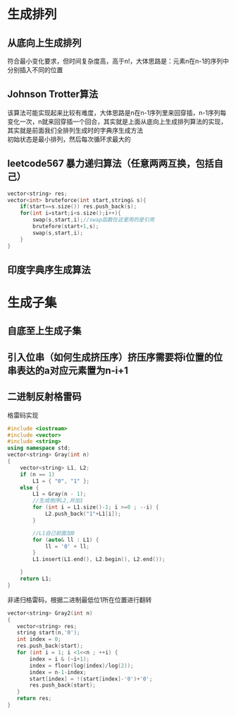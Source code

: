 # 生成排列
## 从底向上生成排列
符合最小变化要求，但时间复杂度高，高于n!，大体思路是：元素n在n-1的序列中分别插入不同的位置
## Johnson Trotter算法
该算法可能实现起来比较有难度，大体思路是n在n-1序列里来回穿插，n-1序列每变化一次，n就来回穿插一个回合，其实就是上面从底向上生成排列算法的实现，其实就是前面我们全排列生成时的字典序生成方法  
初始状态是最小排列，然后每次循环求最大的
## leetcode567 暴力递归算法（任意两两互换，包括自己）
```cpp
vector<string> res;
vector<int> bruteforce(int start,string& s){
    if(start==s.size()) res.push_back(s);
    for(int i=start;i<s.size();i++){
        swap(s,start,i);//swap函数在这里用的是引用
        brutefore(start+1,s);
        swap(s,start,i);
    }
}
```
## 印度字典序生成算法
# 生成子集
## 自底至上生成子集
## 引入位串（如何生成挤压序）挤压序需要将i位置的位串表达的a对应元素置为n-i+1
## 二进制反射格雷码
格雷码实现
```cpp
#include <iostream>
#include <vector>
#include <string>
using namespace std;
vector<string> Gray(int n)
{
    vector<string> L1, L2;
    if (n == 1)
        L1 = { "0", "1" };
    else {
        L1 = Gray(n - 1);
        //生成倒序L2,并加1
        for (int i = L1.size()-1; i >=0 ; --i) {
            L2.push_back("1"+L1[i]);
        }

        //L1自己前面加0
        for (auto& ll : L1) {
            ll = '0' + ll;
        }
        L1.insert(L1.end(), L2.begin(), L2.end());

    }
    return L1;
}
 ```
 非递归格雷码，根据二进制最低位1所在位置进行翻转
 ```cpp
 vector<string> Gray2(int n)
{
    vector<string> res;
    string start(n,'0');
    int index = 0;
    res.push_back(start);
    for (int i = 1; i <1<<n ; ++i) {
        index = i & (~i+1);
        index = floor(log(index)/log(2));
        index = n-1-index;
        start[index] = !(start[index]-'0')+'0';
        res.push_back(start);
    }
    return res;
}
```
